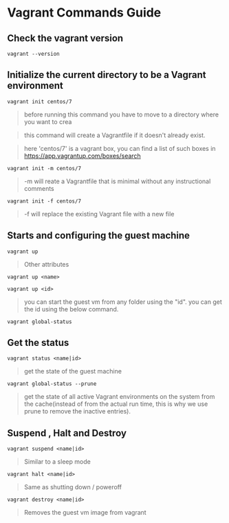 # Vagrant Commands Guide

## Check the vagrant version
```
vagrant --version
```


## Initialize the current directory to be a Vagrant environment 

```
vagrant init centos/7
```
> before running this command you have to move to a directory where you want to crea

> this command will create a Vagrantfile if it doesn't already exist.

> here 'centos/7' is a vagrant box, you can find a list of such boxes in https://app.vagrantup.com/boxes/search


`
vagrant init -m centos/7
`
> -m will reate a Vagrantfile that is minimal without any instructional comments

`
vagrant init -f centos/7
`
> -f will replace the existing Vagrant file with a new file

## Starts and configuring the guest machine

`
vagrant up
`

> Other attributes

`
vagrant up <name>
`

`
vagrant up <id>
`
> you can start the guest vm from any folder using the "id". you can get the id using the below command.

`
vagrant global-status
`


## Get the status

`
vagrant status <name|id>
`
> get the state of the guest machine


`
vagrant global-status --prune
`
> get the state of all active Vagrant environments on the system from the cache(instead of from the actual run time, this is why we use prune to remove the inactive entries). 


## Suspend , Halt and Destroy

`
vagrant suspend <name|id>
`
> Similar to a sleep mode

`
vagrant halt <name|id>
`
> Same as shutting down / poweroff

`
vagrant destroy <name|id>
`
> Removes the guest vm image from vagrant



